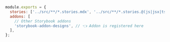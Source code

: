 ```js filename=".storybook/main.js|ts" renderer="common" language="js"
module.exports = {
  stories: ['../src/**/*.stories.mdx', '../src/**/*.stories.@(js|jsx|ts|tsx)'],
  addons: [
    // Other Storybook addons
    'storybook-addon-designs', // 👈 Addon is registered here
  ],
};
```

